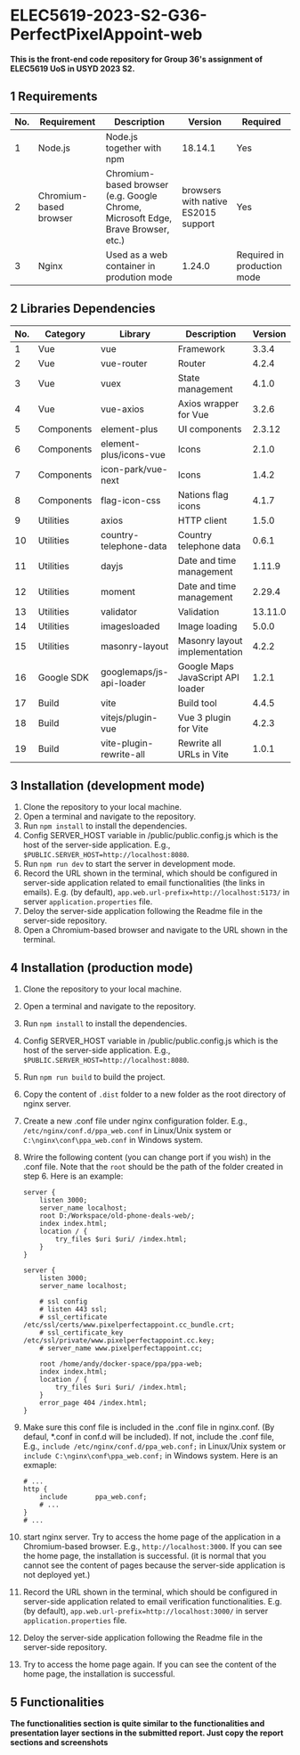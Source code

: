 # ELEC5619-2023-S2-G36-PerfectPixelAppoint-web

**This is the front-end code repository for Group 36's assignment of ELEC5619 UoS in USYD 2023 S2.**

## 1 Requirements

| No. | Requirement | Description | Version | Required |
| --- | --- | --- | --- | --- |
| 1 | Node.js | Node.js together with npm | 18.14.1 | Yes |
| 2 | Chromium-based browser | Chromium-based browser (e.g. Google Chrome, Microsoft Edge, Brave Browser, etc.) | browsers with native ES2015 support | Yes |
| 3 | Nginx | Used as a web container in prodution mode | 1.24.0 | Required in production mode |

## 2 Libraries Dependencies

| No. | Category | Library | Description | Version |
| --- | --- | --- | --- | --- |
| 1 | Vue | vue | Framework | 3.3.4 |
| 2 | Vue | vue-router | Router | 4.2.4 |
| 3 | Vue | vuex | State management | 4.1.0 |
| 4 | Vue | vue-axios | Axios wrapper for Vue | 3.2.6 |
| 5 | Components | element-plus | UI components | 2.3.12 |
| 6 | Components | element-plus/icons-vue | Icons | 2.1.0 |
| 7 | Components | icon-park/vue-next | Icons | 1.4.2 |
| 8 | Components | flag-icon-css | Nations flag icons | 4.1.7 |
| 9 | Utilities | axios | HTTP client | 1.5.0 |
| 10 | Utilities | country-telephone-data | Country telephone data | 0.6.1 |
| 11 | Utilities | dayjs | Date and time management | 1.11.9 |
| 12 | Utilities | moment | Date and time management | 2.29.4 |
| 13 | Utilities | validator | Validation | 13.11.0 |
| 14 | Utilities | imagesloaded | Image loading | 5.0.0 |
| 15 | Utilities | masonry-layout | Masonry layout implementation | 4.2.2 |
| 16 | Google SDK | googlemaps/js-api-loader | Google Maps JavaScript API loader | 1.2.1 |
| 17 | Build | vite | Build tool | 4.4.5 |
| 18 | Build | vitejs/plugin-vue | Vue 3 plugin for Vite | 4.2.3 |
| 19 | Build | vite-plugin-rewrite-all | Rewrite all URLs in Vite | 1.0.1 |

## 3 Installation (development mode)

1. Clone the repository to your local machine.
2. Open a terminal and navigate to the repository.
3. Run `npm install` to install the dependencies.
4. Config SERVER_HOST variable in /public/public.config.js which is the host of the server-side application. E.g., ```$PUBLIC.SERVER_HOST=http://localhost:8080```.
5. Run `npm run dev` to start the server in development mode.
6. Record the URL shown in the terminal, which should be configured in server-side application related to email functionalities (the links in emails). E.g. (by default), ```app.web.url-prefix=http://localhost:5173/``` in server ```application.properties``` file.
7. Deloy the server-side application following the Readme file in the server-side repository.
8. Open a Chromium-based browser and navigate to the URL shown in the terminal.

## 4 Installation (production mode)

1. Clone the repository to your local machine.
2. Open a terminal and navigate to the repository.
3. Run `npm install` to install the dependencies.
4. Config SERVER_HOST variable in /public/public.config.js which is the host of the server-side application. E.g., ```$PUBLIC.SERVER_HOST=http://localhost:8080```.
5. Run `npm run build` to build the project.
6. Copy the content of ```.dist``` folder to a new folder as the root directory of nginx server.
7. Create a new .conf file under nginx configuration folder. E.g., ```/etc/nginx/conf.d/ppa_web.conf``` in Linux/Unix system or ```C:\nginx\conf\ppa_web.conf``` in Windows system.
8. Wrire the following content (you can change port if you wish) in the .conf file. Note that the ```root``` should be the path of the folder created in step 6. Here is an example:

    ``` nginx
    server {
        listen 3000; 
        server_name localhost;
        root D:/Workspace/old-phone-deals-web/;
        index index.html;
        location / {
            try_files $uri $uri/ /index.html;
        }
    }
    ```
    ``` nginx
    server {
        listen 3000;
        server_name localhost;

        # ssl config
        # listen 443 ssl;
        # ssl_certificate /etc/ssl/certs/www.pixelperfectappoint.cc_bundle.crt;
        # ssl_certificate_key /etc/ssl/private/www.pixelperfectappoint.cc.key;
        # server_name www.pixelperfectappoint.cc;

        root /home/andy/docker-space/ppa/ppa-web;
        index index.html;
        location / {
            try_files $uri $uri/ /index.html;
        }
        error_page 404 /index.html;
    }
    ```


9. Make sure this conf file is included in the .conf file in nginx.conf. (By defaul, *.conf in conf.d will be included). If not, include the .conf file, E.g., ```include /etc/nginx/conf.d/ppa_web.conf;``` in Linux/Unix system or ```include C:\nginx\conf\ppa_web.conf;``` in Windows system. Here is an exmaple:

    ``` nginx
    # ...
    http {
        include       ppa_web.conf;
        # ...
    }
    # ...
    ```
10. start nginx server. Try to access the home page of the application in a Chromium-based browser. E.g., ```http://localhost:3000```. If you can see the home page, the installation is successful. (it is normal that you cannot see the content of pages because the server-side application is not deployed yet.)
11. Record the URL shown in the terminal, which should be configured in server-side application related to email verification functionalities. E.g. (by default), ```app.web.url-prefix=http://localhost:3000/``` in server ```application.properties``` file.
12. Deloy the server-side application following the Readme file in the server-side repository.
13. Try to access the home page again. If you can see the content of the home page, the installation is successful.

## 5 Functionalities

**The functionalities section is quite similar to the functionalities and presentation layer sections in the submitted report. Just copy the report sections and screenshots**




